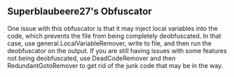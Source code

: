 ## Superblaubeere27's Obfuscator
One issue with this obfuscator is that it may inject local variables into the code, which prevents the file from being completely deobfuscated. In that case, use general.LocalVariableRemover, write to file, and then run the deobfuscator on the output. If you are still having issues with some features not being deobfuscated, use DeadCodeRemover and then RedundantGotoRemover to get rid of the junk code that may be in the way.